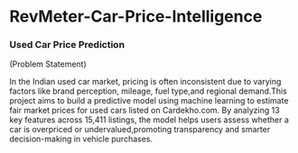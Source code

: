 # RevMeter-Car-Price-Intelligence
### Used Car Price Prediction 
(Problem Statement)

In the Indian used car market, pricing is often inconsistent due to varying factors like brand perception, mileage, fuel type,and regional demand.This project aims to build a predictive model using machine learning to estimate fair market prices for used cars listed on Cardekho.com. By analyzing 13 key features across 15,411 listings, the model helps users assess whether a car is overpriced or undervalued,promoting transparency and smarter decision-making in vehicle purchases.


